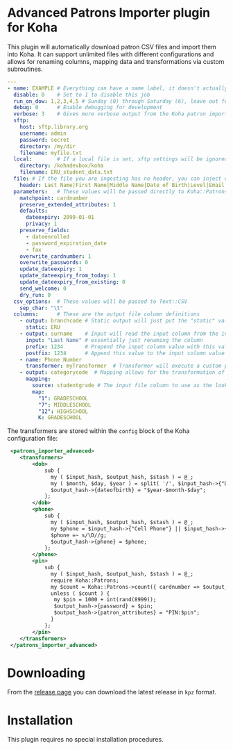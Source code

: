 # Advanced Patrons Importer plugin for Koha

This plugin will automatically download patron CSV files and import them into Koha.
It can support unlimited files with different configurations and allows for renaming columns, mapping data and transformations via custom subroutines.

```yaml
---
- name: EXAMPLE # Everything can have a name label, it doesn't actually do anything but can be helpful to have
  disable: 0    # Set to 1 to disable this job
  run_on_dow: 1,2,3,4,5 # Sunday (0) through Saturday (6), leave out for daily. List all day numbers separated by commas
  debug: 0      # Enable debugging for development
  verbose: 3    # Gives more verbose output from the Koha patron import process
  sftp:
    host: sftp.library.org
    username: admin
    password: secret
    directory: /my/dir
    filename: myfile.txt
  local:        # If a local file is set, sftp settings will be ignored
    directory: /kohadevbox/koha
    filename: ERU_student_data.txt
  file: # If the file you are ingesting has no header, you can inject one
    header: Last Name|First Name|Middle Name|Date of Birth|Level|Email|Phone|Address 1|Address 2|City|State|Zip|Enrollment Status
  parameters:   # These values will be passed directly to Koha::Patrons::Import::import_patrons, along with the file generated
    matchpoint: cardnumber
    preserve_extended_attributes: 1
    defaults:
      dateexpiry: 2099-01-01
      privacy: 1
    preserve_fields:
      - dateenrolled
      - password_expiration_date
      - fax
    overwrite_cardnumber: 1
    overwrite_passwords: 0
    update_dateexpiry: 1
    update_dateexpiry_from_today: 1
    update_dateexpiry_from_existing: 0
    send_welcome: 0
    dry_run: 0
  csv_options:  # These values will be passed to Text::CSV
    sep_char: "\t"
  columns:      # These are the output file column definitions
    - output: branchcode # Static output will just put the "static" value in the column
      static: ERU
    - output: surname    # Input will read the input column from the input file and place that value in the specified output column
      input: "Last Name" # essentially just renaming the column
      prefix: 1234       # Prepend the input column value with this value
      postfix: 1234      # Append this value to the input column value
    - name: Phone Number
      transformer: myTransformer  # Transformer will execute a custom perl subroutine defined in the koha conf file
    - output: categorycode  # Mapping allows for the transformation of one set of enumerated data to a different set of unumerated data
      mapping:
        source: studentgrade # The input file column to use as the lookup key
        map:
          "1": GRADESCHOOL
          "7": MIDDLESCHOOL
          "12": HIGHSCHOOL
          K: GRADESCHOOL
```

The transformers are stored within the `config` block of the Koha configuration file:
```xml
 <patrons_importer_advanced>
    <transformers>
        <dob>
            sub {
              my ( $input_hash, $output_hash, $stash ) = @_;
              my ( $month, $day, $year ) = split( '/', $input_hash->{"Date of Birth"} );
              $output_hash->{dateofbirth} = "$year-$month-$day";
            };
        </dob>
        <phone>
            sub {
              my ( $input_hash, $output_hash, $stash ) = @_;
              my $phone = $input_hash->{"Cell Phone"} || $input_hash->{"Phone"};
              $phone =~ s/\D//g;
              $output_hash->{phone} = $phone;
            };
        </phone>
        <pin>
            sub {
              my ( $input_hash, $output_hash, $stash ) = @_;
              require Koha::Patrons;
              my $count = Koha::Patrons->count({ cardnumber => $output_hash->{cardnumber} });
              unless ( $count ) {
               my $pin = 1000 + int(rand(8999));
               $output_hash->{password} = $pin;
               $output_hash->{patron_attributes} = "PIN:$pin";
              }
            };
        </pin>
    </transformers>
 </patrons_importer_advanced>
 ```

# Downloading

From the [release page](https://github.com/bywatersolutions/koha-plugin-patrons-importer-advanced/releases) you can download the latest release in `kpz` format.

# Installation

This plugin requires no special installation procedures.
